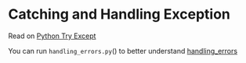 # Catching and Handling Exception

Read on [Python Try Except](https://www.w3schools.com/python/python_try_except.asp)

You can run `handling_errors.py`() to better understand [handling_errors](https://github.com/ima-eky/100-days-of-code-course/tree/main/day-30)

